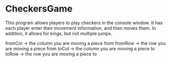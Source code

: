 # CheckersGame
This program allows players to play checkers in the console window. It has each player enter their movement information, and then moves them. In addition, it allows for kings, but not multiple jumps.

fromCol -> the column you are moving a piece from
fromRow -> the row you are moving a piece from
toCol -> the column you are moving a piece to
toRow -> the row you are moving a piece to

